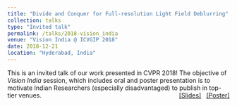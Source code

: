 ```yaml
---
title: "Divide and Conquer for Full-resolution Light Field Deblurring"
collection: talks
type: "Invited talk"
permalink: /talks/2018-vision_india
venue: "Vision India @ ICVGIP 2018"
date: 2018-12-21
location: "Hyderabad, India"
---
```

<p style="text-align:left;">
   This is an invited talk of our work presented in CVPR 2018! The objective of <i>Vision India</i> session, which includes oral and poster presentation is to motivate Indian Researchers (especially disadvantaged) to publish in top-tier venues.  
    <span style="float:right;">
         <a href="https://drive.google.com/open?id=1SbIOWWI4Hvbwe7dvh0m5QYbubDCai1dT">&#91;Slides&#93;</a>   &nbsp; <a href="https://drive.google.com/open?id=1lS8FW_TpfY9Y9KuPWRrrghKUqqDwo_18">&#91;Poster&#93;</a>   
    </span>
</p>
